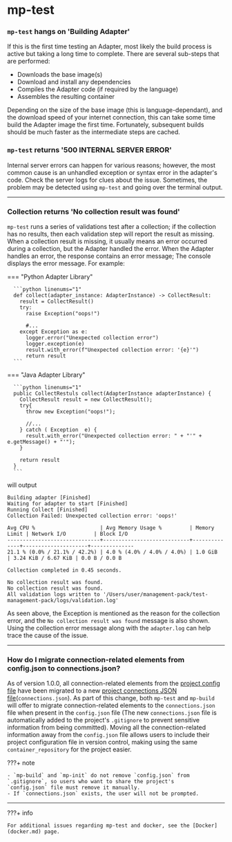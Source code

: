 # mp-test

### `mp-test` hangs on 'Building Adapter'

If this is the first time testing an Adapter, most likely the build process is active but taking a long time to complete.
There are several sub-steps that are performed:
* Downloads the base image(s)
* Download and install any dependencies
* Compiles the Adapter code (if required by the language)
* Assembles the resulting container

Depending on the size of the base image (this is language-dependant), and the download speed
of your internet connection, this can take some time build the Adapter image the first time.
Fortunately, subsequent builds should be much faster as the intermediate steps are cached.

### `mp-test` returns '500 INTERNAL SERVER ERROR'

Internal server errors can happen for various reasons; however, the most common cause is an unhandled exception or syntax error in
the adapter's code. Check the server logs for clues about the issue. Sometimes, the problem may be detected using `mp-test` and
going over the terminal output.

---
### Collection returns 'No collection result was found'

`mp-test` runs a series of validations test after a collection; if the collection has no results, then each validation
step will report the result as missing.
When a collection result is missing, it usually means an error occurred during a collection,
but the Adapter handled the error.
When the Adapter handles an error, the response contains an error message; The console displays the error message.
For example:

=== "Python Adapter Library"

      ```python linenums="1"
      def collect(adapter_instance: AdapterInstance) -> CollectResult:
        result = CollectResult()
        try:
          raise Exception("oops!")

          #...
        except Exception as e:
          logger.error("Unexpected collection error")
          logger.exception(e)
          result.with_error(f"Unexpected collection error: '{e}'")
          return result
      ```

=== "Java Adapter Library"

      ```python linenums="1"
      public CollectRestuls collect(AdapterInstance adapterInstance) {
        CollectResult result = new CollectResult();
        try{
          throw new Exception("oops!");

          //...
        } catch ( Exception  e) {
          result.with_error("Unexpected collection error: " + "'" + e.getMessage() + "'");
        }

        return result
      }
      ```

will output

  ``` hl_lines="4"
  Building adapter [Finished]
  Waiting for adapter to start [Finished]
  Running Collect [Finished]
  Collection Failed: Unexpected collection error: 'oops!'

  Avg CPU %                     | Avg Memory Usage %         | Memory Limit | Network I/O         | Block I/O
  ------------------------------+----------------------------+--------------+---------------------+--------------
  21.1 % (0.0% / 21.1% / 42.2%) | 4.0 % (4.0% / 4.0% / 4.0%) | 1.0 GiB      | 3.24 KiB / 6.67 KiB | 0.0 B / 0.0 B

  Collection completed in 0.45 seconds.

  No collection result was found.
  No collection result was found.
  All validation logs written to '/Users/user/management-pack/test-management-pack/logs/validation.log'
  ```

As seen above, the Exception is mentioned as the reason for the collection error, and
the `No collection result was found` message is also shown.
Using the collection error message along with the `adapter.log` can help trace the cause of the issue.

---
### How do I migrate connection-related elements from config.json to connections.json?

As of version 1.0.0,
all connection-related elements from the [project config file](../references/project_config.md)
have been migrated to a new
[project connections JSON file](../references/project_connections_config.md)(`connections.json`).
As part of this change, both `mp-test` and `mp-build` will offer to migrate connection-related
elements to the `connections.json` file when present in the `config.json` file
(The new `connections.json` file is automatically added to the project's `.gitignore`
to prevent sensitive information from being committed).
Moving all the connection-related information away from the `config.json` file allows users
to include their project configuration file in version control,
making using the same `container_repository` for the project easier.

???+ note

    - `mp-build` and `mp-init` do not remove `config.json` from `.gitignore`, so users who want to share the project's
    `config.json` file must remove it manually.
    - If `connections.json` exists, the user will not be prompted.

---
???+ info

    For additional issues regarding mp-test and docker, see the [Docker](docker.md) page.
